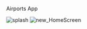 Airports App

![splash](https://user-images.githubusercontent.com/32542424/138139605-2bce3bba-3ddd-4a00-a2f1-a721724a860b.jpeg)
![new_HomeScreen](https://user-images.githubusercontent.com/32542424/138139683-4aa1a26b-df18-41ba-82a6-09dfba930bc9.jpeg)
